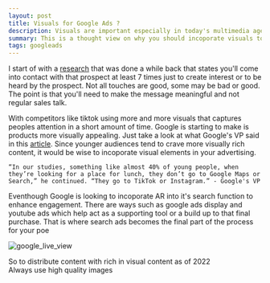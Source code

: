```yaml
---
layout: post
title: Visuals for Google Ads ?
description: Visuals are important especially in today's multimedia age.
summary: This is a thought view on why you should incoporate visuals to your marketing campaign.
tags: googleads 
---
```


I start of with a [research](https://www.krusecontrolinc.com/rule-of-7-how-social-media-crushes-old-school-marketing-2021/) that was done a while back that states you'll come into contact with that prospect at least 7 times just to create interest or to be heard by the prospect. Not all touches are good, some may be bad or good. The point is that you'll need to make the message meaningful and not regular sales talk.

With competitors like tiktok using more and more visuals that captures peoples attention in a short amount of time. Google is starting to make is products more visually appealing. Just take a look at what Google's VP said in this [article](https://techcrunch.com/2022/07/12/google-exec-suggests-instagram-and-tiktok-are-eating-into-googles-core-products-search-and-maps/). Since younger audiences tend to crave more visually rich content, it would be wise to incoporate visual elements in your advertising.

```
“In our studies, something like almost 40% of young people, when they’re looking for a place for lunch, they don’t go to Google Maps or Search,” he continued. “They go to TikTok or Instagram.” - Google's VP
```

Eventhough Google is looking to incoporate AR into it's search function to enhance engagement. There are ways such as google ads display and youtube ads which help act as a supporting tool or a build up to that final purchase. That is where search ads becomes the final part of the process for your poe

![google_live_view](https://techcrunch.com/wp-content/uploads/2020/10/Landmarks_Live_View.gif)

So to distribute content with rich in visual content as of 2022  
Always use high quality images
